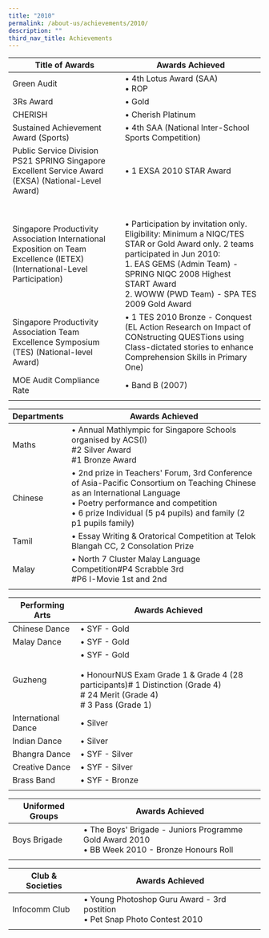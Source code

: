 ```yaml
---
title: "2010"
permalink: /about-us/achievements/2010/
description: ""
third_nav_title: Achievements
---
```

| Title of Awards | Awards Achieved |
|---|---|
| Green Audit | • 4th Lotus Award (SAA)<br>• ROP |
| 3Rs Award | • Gold |
| CHERISH | • Cherish Platinum  |
| Sustained Achievement Award (Sports) | • 4th SAA (National Inter-School Sports Competition)  |
| Public Service Division PS21 SPRING Singapore Excellent Service Award (EXSA) (National-Level Award) | • 1 EXSA 2010 STAR Award |
| Singapore Productivity Association International Exposition on Team Excellence (IETEX) (International-Level Participation) | <br><br>• Participation by invitation only. Eligibility: Minimum a NIQC/TES STAR or Gold Award only. 2 teams participated in Jun 2010:<br>1. EAS GEMS (Admin Team) - SPRING NIQC 2008 Highest START Award<br>2. WOWW (PWD Team) - SPA TES 2009 Gold Award |
| Singapore Productivity Association Team Excellence Symposium (TES) (National-level Award) | • 1 TES 2010 Bronze - Conquest (EL Action Research on Impact of CONstructing QUESTions using Class-dictated stories to enhance Comprehension Skills in Primary One) |
| MOE Audit Compliance Rate | • Band B (2007) |
| | |

| Departments | Awards Achieved |
|---|---|
| Maths | • Annual Mathlympic for Singapore Schools organised by ACS(I)<br>#2 Silver Award<br>#1 Bronze Award |
| Chinese | • 2nd prize in Teachers' Forum, 3rd Conference of Asia-Pacific Consortium on Teaching Chinese as an International Language<br>• Poetry performance and competition<br>• 6 prize Individual (5 p4 pupils) and family (2 p1 pupils family) |
| Tamil | • Essay Writing & Oratorical Competition at Telok Blangah CC, 2 Consolation Prize |
| Malay | • North 7 Cluster Malay Language Competition#P4 Scrabble 3rd<br>#P6 I-Movie 1st and 2nd |
| | | 

| Performing Arts | Awards Achieved |
|---|---|
| Chinese Dance | • SYF - Gold |
| Malay Dance | • SYF - Gold |
| Guzheng | • SYF - Gold<br><br>• HonourNUS Exam Grade 1 & Grade 4 (28 participants)# 1 Distinction (Grade 4)<br># 24 Merit (Grade 4)<br># 3 Pass (Grade 1) |
| International Dance | • Silver |
| Indian Dance | • Silver |
| Bhangra Dance | • SYF - Silver |
| Creative Dance | • SYF - Silver |
| Brass Band | • SYF - Bronze |
| | |

| Uniformed Groups | Awards Achieved |
|---|---|
| Boys Brigade | • The Boys' Brigade - Juniors Programme Gold Award 2010<br>• BB Week 2010 - Bronze Honours Roll |
| | |

| Club & Societies | Awards Achieved |
|---|---|
| Infocomm Club | • Young Photoshop Guru Award - 3rd postition<br>• Pet Snap Photo Contest 2010 |
| | |
